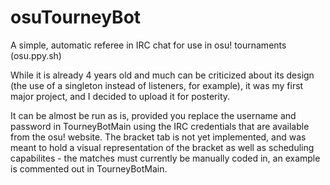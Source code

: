 # osuTourneyBot
A simple, automatic referee in IRC chat for use in osu! tournaments (osu.ppy.sh)

While it is already 4 years old and much can be criticized about its design (the use of a singleton instead of listeners, for example), it was my first major project, and I decided to upload it for posterity.

It can be almost be run as is, provided you replace the username and password in TourneyBotMain using the IRC credentials that are available from the osu! website. The bracket tab is not yet implemented, and was meant to hold a visual representation of the bracket as well as scheduling capabilites - the matches must currently be manually coded in, an example is commented out in TourneyBotMain.
